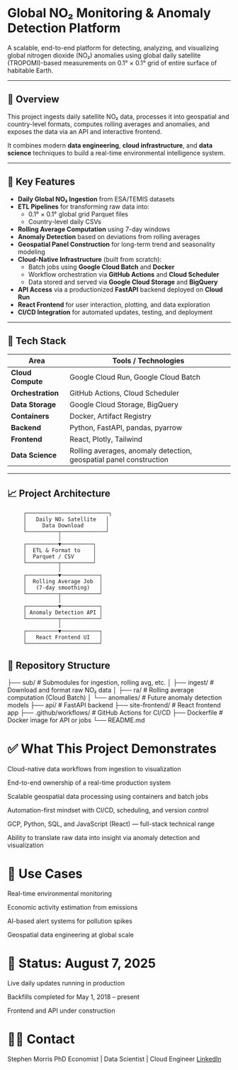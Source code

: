 # Global NO₂ Monitoring & Anomaly Detection Platform

A scalable, end-to-end platform for detecting, analyzing, and visualizing global nitrogen dioxide (NO₂) anomalies using global daily satellite (TROPOMI)-based measurements on 0.1° × 0.1° grid of entire surface of habitable Earth.

---

## 🚀 Overview

This project ingests daily satellite NO₂ data, processes it into geospatial and country-level formats, computes rolling averages and anomalies, and exposes the data via an API and interactive frontend.

It combines modern **data engineering**, **cloud infrastructure**, and **data science** techniques to build a real-time environmental intelligence system.

---

## 🧠 Key Features

- **Daily Global NO₂ Ingestion** from ESA/TEMIS datasets
- **ETL Pipelines** for transforming raw data into:
  - 0.1° × 0.1° global grid Parquet files
  - Country-level daily CSVs
- **Rolling Average Computation** using 7-day windows
- **Anomaly Detection** based on deviations from rolling averages
- **Geospatial Panel Construction** for long-term trend and seasonality modeling
- **Cloud-Native Infrastructure** (built from scratch):
  - Batch jobs using **Google Cloud Batch** and **Docker**
  - Workflow orchestration via **GitHub Actions** and **Cloud Scheduler**
  - Data stored and served via **Google Cloud Storage** and **BigQuery**
- **API Access** via a productionized **FastAPI** backend deployed on **Cloud Run**
- **React Frontend** for user interaction, plotting, and data exploration
- **CI/CD Integration** for automated updates, testing, and deployment

---

## 🧰 Tech Stack

| Area              | Tools / Technologies                         |
|-------------------|----------------------------------------------|
| **Cloud Compute** | Google Cloud Run, Google Cloud Batch         |
| **Orchestration** | GitHub Actions, Cloud Scheduler              |
| **Data Storage**  | Google Cloud Storage, BigQuery               |
| **Containers**    | Docker, Artifact Registry                    |
| **Backend**       | Python, FastAPI, pandas, pyarrow             |
| **Frontend**      | React, Plotly, Tailwind                      |
| **Data Science**  | Rolling averages, anomaly detection, geospatial panel construction |

---

## 📈 Project Architecture

         ┌──────────────────────────┐
         │   Daily NO₂ Satellite   │
         │     Data Download       │
         └──────────┬──────────────┘
                    │
         ┌──────────▼──────────┐
         │  ETL & Format to    │
         │  Parquet / CSV      │
         └──────────┬──────────┘
                    │
         ┌──────────▼────────────┐
         │  Rolling Average Job  │
         │   (7-day smoothing)   │
         └──────────┬────────────┘
                    │
         ┌──────────▼────────────┐
         │ Anomaly Detection API │
         └──────────┬────────────┘
                    │
         ┌──────────▼────────────┐
         │   React Frontend UI   │
         └───────────────────────┘

## 📂 Repository Structure

├── sub/                  # Submodules for ingestion, rolling avg, etc.
│   ├── ingest/           # Download and format raw NO₂ data
│   ├── ra/               # Rolling average computation (Cloud Batch)
│   └── anomalies/        # Future anomaly detection models
├── api/                  # FastAPI backend
├── site-frontend/        # React frontend app
├── .github/workflows/    # GitHub Actions for CI/CD
├── Dockerfile            # Docker image for API or jobs
└── README.md

# ✅ What This Project Demonstrates
Cloud-native data workflows from ingestion to visualization

End-to-end ownership of a real-time production system

Scalable geospatial data processing using containers and batch jobs

Automation-first mindset with CI/CD, scheduling, and version control

GCP, Python, SQL, and JavaScript (React) — full-stack technical range

Ability to translate raw data into insight via anomaly detection and visualization

# 📎 Use Cases
Real-time environmental monitoring

Economic activity estimation from emissions

AI-based alert systems for pollution spikes

Geospatial data engineering at global scale

# 🔐 Status: August 7, 2025
Live daily updates running in production

Backfills completed for May 1, 2018 – present

Frontend and API under construction 

# 🧑‍💼 Contact
Stephen Morris
PhD Economist | Data Scientist | Cloud Engineer
[LinkedIn](https://www.linkedin.com/in/stephen-morris-b37931373/)
